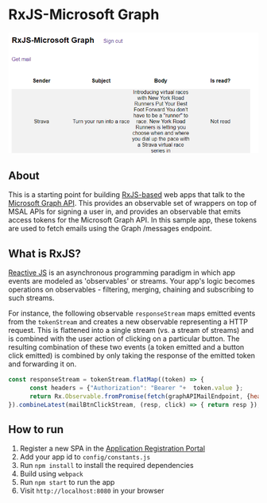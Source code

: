 ﻿# RxJS-Microsoft Graph

!['screen shot'](screenshot.png)

## About
This is a starting point for building [RxJS-based](http://reactivex.io/rxjs/) web apps that talk to the [Microsoft Graph API](https://graph.microsoft.com). This provides an observable set of wrappers on top of MSAL APIs for signing a user in, and provides an observable that emits access tokens for the Microsoft Graph API. In this sample app, these tokens are used to fetch emails using the Graph /messages endpoint.

## What is RxJS?
[Reactive JS](http://reactivex.io/rxjs/) is an asynchronous programming paradigm in which app events are modeled as 'observables' or streams. Your app's logic becomes operations on observables - filtering, merging, chaining and subscribing to such streams.

For instance, the following observable `responseStream` maps emitted events from the `tokenStream` and creates a new observable representing a HTTP request. This is flattened into a single stream (vs. a stream of streams) and is combined with the user action of clicking on a particular button. The resulting combination of these two events (a token emitted and a button click emitted) is combined by only taking the response of the emitted token and forwarding it on.

```javascript 
const responseStream = tokenStream.flatMap((token) => {
      const headers = {"Authorization": "Bearer "+  token.value };
      return Rx.Observable.fromPromise(fetch(graphAPIMailEndpoint, {headers: headers}));
}).combineLatest(mailBtnClickStream, (resp, click) => { return resp });
```

## How to run
1) Register a new SPA in the [Application Registration Portal](https://apps.dev.microsoft.com)
2) Add your app id to `config/constants.js`
3) Run `npm install` to install the required dependencies
4) Build using `webpack`
5) Run `npm start` to run the app
6) Visit `http://localhost:8080` in your browser

